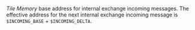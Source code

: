 *Tile Memory* base address for internal exchange incoming messages. The
effective address for the next internal exchange incoming message is
`$INCOMING_BASE` + `$INCOMING_DELTA`.

